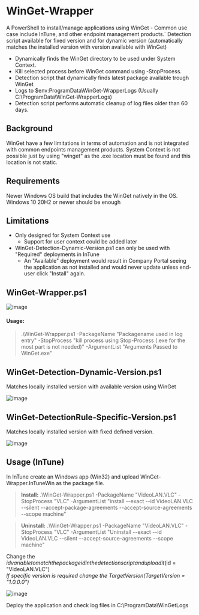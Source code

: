 # WinGet-Wrapper  
A PowerShell to install/manage applications using WinGet - Common use case include InTune, and other endpoint management products.´ 
Detection script available for fixed version and for dynamic version (automatically matches the installed version with version available with WinGet)

* Dynamically finds the WinGet directory to be used under System Context.   
* Kill selected process before WinGet command using -StopProcess.  
* Detection script that dynamically finds latest package available trough WinGet
* Logs to $env:ProgramData\WinGet-WrapperLogs (Usually C:\ProgramData\WinGet-WrapperLogs) 
* Detection script performs automatic cleanup of log files older than 60 days.

## Background  
WinGet have a few limitations in terms of automation and is not integrated with common endpoints management products.
System Context is not possible just by using "winget" as the .exe location must be found and this location is not static.

## Requirements
Newer Windows OS build that includes the WinGet natively in the OS.
Windows 10 20H2 or newer should be enough
## Limitations
* Only designed for System Context use  
  * Support for user context could be added later  
* WinGet-Detection-Dynamic-Version.ps1 can only be used with "Required" deployments in InTune  
  * An "Available" deployment would result in Company Portal seeing the application as not installed and would never update unless end-user click "Install" again.  

## WinGet-Wrapper.ps1
![image](https://user-images.githubusercontent.com/127216441/224036611-7bb907f9-7f26-42a1-b4ad-f4e95a1c930e.png)
#### Usage:
>.\WinGet-Wrapper.ps1 -PackageName "Packagename used in log entry" -StopProcess "kill process using Stop-Process (.exe for the most part is not needed)" -ArgumentList "Arguments Passed to WinGet.exe"

## WinGet-Detection-Dynamic-Version.ps1
Matches locally installed version with available version using WinGet

![image](https://user-images.githubusercontent.com/127216441/224034539-1851944e-1708-4c70-bedb-509a490470cf.png)

## WinGet-DetectionRule-Specific-Version.ps1
Matches locally installed version with fixed defined version.

![image](https://user-images.githubusercontent.com/127216441/224036973-d206c7c4-82bd-43d8-a9b6-13a884ce702d.png)

## Usage (InTune)
In InTune create an Windows app (Win32) and upload WinGet-Wrapper.InTuneWin as the package file.  
>**Install:** .\WinGet-Wrapper.ps1 -PackageName "VideoLAN.VLC" -StopProcess "VLC" -ArgumentList "install --exact --id VideoLAN.VLC --silent --accept-package-agreements --accept-source-agreements --scope machine"  


>**Uninstall:** .\WinGet-Wrapper.ps1 -PackageName "VideoLAN.VLC" -StopProcess "VLC" -ArgumentList "Uninstall --exact --id VideoLAN.VLC --silent --accept-source-agreements --scope machine"

Change the $id variable to match the package id in the detection script and upload it  ($id = "VideoLAN.VLC")  
  *If specific version is required change the $TargetVersion ($TargetVersion = "1.0.0.0")*  
  
![image](https://user-images.githubusercontent.com/127216441/224046706-6fa57638-809a-468f-9a85-56d85cb0aa97.png)

Deploy the application and check log files in C:\ProgramData\WinGetLogs
